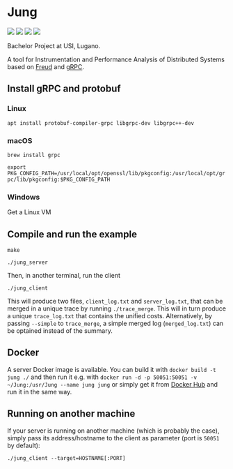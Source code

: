# Jung
![](https://img.shields.io/github/license/steeven9/jung)
![](https://img.shields.io/docker/cloud/automated/steeven9/jung)
![](https://img.shields.io/docker/cloud/build/steeven9/jung)
![](https://img.shields.io/tokei/lines/github/steeven9/jung)

Bachelor Project at USI, Lugano.

A tool for Instrumentation and Performance Analysis of Distributed Systems based on [Freud](https://github.com/usi-systems/freud) and [gRPC](https://grpc.io).


## Install gRPC and protobuf

### Linux
`apt install protobuf-compiler-grpc libgrpc-dev libgrpc++-dev`

### macOS
`brew install grpc`

`export PKG_CONFIG_PATH=/usr/local/opt/openssl/lib/pkgconfig:/usr/local/opt/grpc/lib/pkgconfig:$PKG_CONFIG_PATH`

### Windows
Get a Linux VM


## Compile and run the example

`make`

`./jung_server`

Then, in another terminal, run the client

`./jung_client`

This will produce two files, `client_log.txt` and `server_log.txt`, that can be merged in a unique trace by running `./trace_merge`. This will in turn produce a unique `trace_log.txt` that contains the unified costs. Alternatively, by passing `--simple` to `trace_merge`, a simple merged log (`merged_log.txt`) can be optained instead of the summary.


## Docker

A server Docker image is available. You can build it with `docker build -t jung ./` and then run it e.g. with `docker run -d -p 50051:50051 -v ~/Jung:/usr/Jung --name jung jung` or simply get it from [Docker Hub](https://hub.docker.com/repository/docker/steeven9/jung) and run it in the same way.


## Running on another machine

If your server is running on another machine (which is probably the case), simply pass its address/hostname to the client as parameter (port is `50051` by default):

`./jung_client --target=HOSTNAME[:PORT]`
